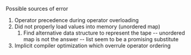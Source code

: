 Possible sources of error
1. Operator precedence during operator overloading
2. Did not properly load values into memory (unordered map)
    1. Find alternative data structure to represent the tape
        -- unordered map is not the answer
        -- list seem to be a promising substitute
3. Implicit compiler optimization which overrule operator ordering 